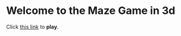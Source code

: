 # Welcome to the Maze Game in 3d
Click [this link](https://roadkillcat.github.io/3dMazeGame/maze.html) to **play**.
